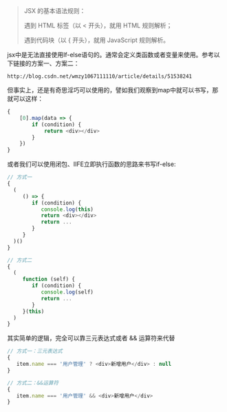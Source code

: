 > JSX 的基本语法规则：
>
> 遇到 HTML 标签（以 &lt; 开头），就用 HTML 规则解析；
>
> 遇到代码块（以 { 开头），就用 JavaScript 规则解析。

jsx中是无法直接使用If-else语句的。通常会定义类函数或者变量来使用。参考以下链接的方案一、方案二：

```
http://blog.csdn.net/wmzy1067111110/article/details/51538241
```

但事实上，还是有奇思淫巧可以使用的，譬如我们观察到map中就可以书写，那就可以这样：

```js
{
    [0].map(data => {
        if (condition) { 
            return <div></div>
        }
    })
}
```

或者我们可以使用闭包、IIFE立即执行函数的思路来书写if-else:

```js
// 方式一
{
  (
     () => {
        if (condition) { 
           console.log(this)
           return <div></div>
           return ...
        }
     }
  )()
}

// 方式二
{
  (
     function (self) {
        if (condition) { 
           console.log(self)
           return ...
        }
     }(this)
  )
}
```

其实简单的逻辑，完全可以靠三元表达式或者 && 运算符来代替

```js
// 方式一：三元表达式
{
   item.name === '用户管理' ? <div>新增用户</div> : null   
}

// 方式二：&&运算符
{
   item.name === '用户管理' && <div>新增用户</div> 
}
```



